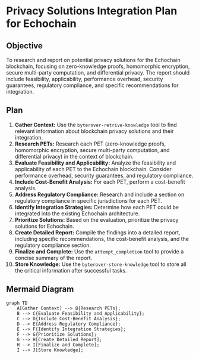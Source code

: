 # Privacy Solutions Integration Plan for Echochain

## Objective

To research and report on potential privacy solutions for the Echochain blockchain, focusing on zero-knowledge proofs, homomorphic encryption, secure multi-party computation, and differential privacy. The report should include feasibility, applicability, performance overhead, security guarantees, regulatory compliance, and specific recommendations for integration.

## Plan

1.  **Gather Context:** Use the `byterover-retrive-knowledge` tool to find relevant information about blockchain privacy solutions and their integration.
2.  **Research PETs:** Research each PET (zero-knowledge proofs, homomorphic encryption, secure multi-party computation, and differential privacy) in the context of blockchain.
3.  **Evaluate Feasibility and Applicability:** Analyze the feasibility and applicability of each PET to the Echochain blockchain. Consider performance overhead, security guarantees, and regulatory compliance.
4.  **Include Cost-Benefit Analysis:** For each PET, perform a cost-benefit analysis.
5.  **Address Regulatory Compliance:** Research and include a section on regulatory compliance in specific jurisdictions for each PET.
6.  **Identify Integration Strategies:** Determine how each PET could be integrated into the existing Echochain architecture.
7.  **Prioritize Solutions:** Based on the evaluation, prioritize the privacy solutions for Echochain.
8.  **Create Detailed Report:** Compile the findings into a detailed report, including specific recommendations, the cost-benefit analysis, and the regulatory compliance section.
9.  **Finalize and Complete:** Use the `attempt_completion` tool to provide a concise summary of the report.
10. **Store Knowledge:** Use the `byterover-store-knowledge` tool to store all the critical information after successful tasks.

## Mermaid Diagram

```mermaid
graph TD
    A[Gather Context] --> B{Research PETs};
    B --> C{Evaluate Feasibility and Applicability};
    C --> D{Include Cost-Benefit Analysis};
    D --> E{Address Regulatory Compliance};
    E --> F{Identify Integration Strategies};
    F --> G{Prioritize Solutions};
    G --> H[Create Detailed Report];
    H --> I[Finalize and Complete];
    I --> J[Store Knowledge];